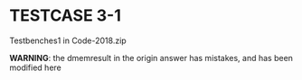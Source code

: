 # TESTCASE 3-1

Testbenches1 in Code-2018.zip

**WARNING**: the dmemresult in the origin answer has mistakes, and has been modified here